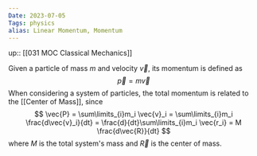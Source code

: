 ```yaml
---
Date: 2023-07-05
Tags: physics
alias: Linear Momentum, Momentum
---
```

up:: [[031 MOC Classical Mechanics]]

Given a particle of mass $m$ and velocity $\vec{v}$, its momentum is defined as
$$
\vec{p} = m \vec{v}
$$
When considering a system of particles, the total momentum is related to the [[Center of Mass]], since
$$
\vec{P} = \sum\limits_{i}m_i \vec{v}_i = \sum\limits_{i}m_i \frac{d\vec{v}_i}{dt} = \frac{d}{dt}\sum\limits_{i}m_i \vec{r_i} = M \frac{d\vec{R}}{dt}
$$
where $M$ is the total system's mass and $\vec{R}$ is the center of mass.